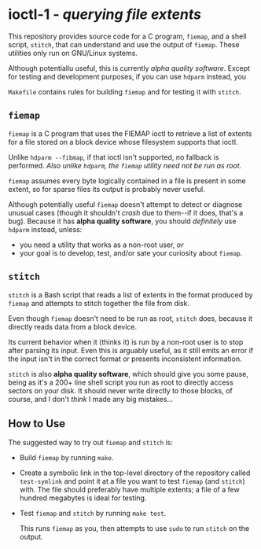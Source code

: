 # ioctl-1 - *querying file extents*

This repository provides source code for a C program, `fiemap`, and a shell
script, `stitch`, that can understand and use the output of `fiemap`. These
utilities only run on GNU/Linux systems.

Although potentiallu useful, this is currently *alpha quality software*. Except
for testing and development purposes, if you can use `hdparm` instead, you

`Makefile` contains rules for building `fiemap` and for testing it with
`stitch`.

## `fiemap`

`fiemap` is a C program that uses the FIEMAP ioctl to retrieve a list of
extents for a file stored on a block device whose filesystem supports that
ioctl.

Unlike `hdparm --fibmap`, if that ioctl isn't supported, no fallback is
performed. *Also unlike `hdparm`, the `fiemap` utility need not be run as
root.*

`fiemap` assumes every byte logically contained in a file is present in some
extent, so for sparse files its output is probably never useful.

Although potentially useful `fiemap` doesn't attempt to detect or diagnose
unusual cases (though it shouldn't *crash* due to them--if it does, that's a
bug). Because it has **alpha quality software**, you should *definitely* use
`hdparm` instead, unless:

- you need a utility that works as a non-root user, *or*
- your goal is to develop, test, and/or sate your curiosity about `fiemap`.

## `stitch`

`stitch` is a Bash script that reads a list of extents in the format
produced by `fiemap` and attempts to stitch together the file from disk.

Even though `fiemap` doesn't need to be run as root, `stitch` does, because it
directly reads data from a block device.

Its current behavior when it (thinks it) is run by a non-root user is to stop
after parsing its input. Even this is arguably useful, as it still emits an
error if the input isn't in the correct format or presents inconsistent
information.

`stitch` is also **alpha quality software**, which should give you some pause,
being as it's a 200+ line shell script you run as root to directly access
sectors on your disk. It should never write directly to those blocks, of
course, and I don't *think* I made any big mistakes...

## How to Use

The suggested way to try out `fiemap` and `stitch` is:

- Build `fiemap` by running `make`.

- Create a symbolic link in the top-level directory of the repository called
`test-symlink` and point it at a file you want to test `fiemap` (and `stitch`)
with. The file should preferably have multiple extents; a file of a few hundred
megabytes is ideal for testing.

- Test `fiemap` and `stitch` by running `make test`.

    This runs `fiemap` as you, then attempts to use `sudo` to run `stitch` on
    the output.
